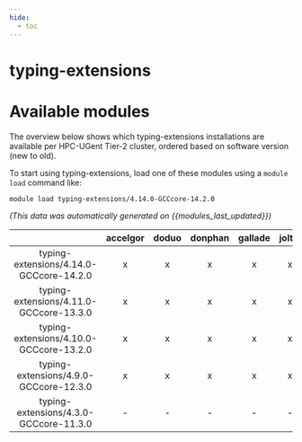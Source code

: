 ```yaml
---
hide:
  - toc
---
```


typing-extensions
=================

# Available modules


The overview below shows which typing-extensions installations are available per HPC-UGent Tier-2 cluster, ordered based on software version (new to old).

To start using typing-extensions, load one of these modules using a `module load` command like:

```shell
module load typing-extensions/4.14.0-GCCcore-14.2.0
```

*(This data was automatically generated on {{modules_last_updated}})*

| |accelgor|doduo|donphan|gallade|joltik|litleo|shinx|
| :---: | :---: | :---: | :---: | :---: | :---: | :---: | :---: |
|typing-extensions/4.14.0-GCCcore-14.2.0|x|x|x|x|x|x|x|
|typing-extensions/4.11.0-GCCcore-13.3.0|x|x|x|x|x|x|x|
|typing-extensions/4.10.0-GCCcore-13.2.0|x|x|x|x|x|x|x|
|typing-extensions/4.9.0-GCCcore-12.3.0|x|x|x|x|x|x|x|
|typing-extensions/4.3.0-GCCcore-11.3.0|-|-|-|-|-|x|x|
